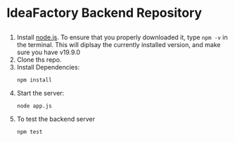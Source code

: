 # IdeaFactory Backend Repository
## 
1. Install [node.js](https://nodejs.org/en/). To ensure that you properly downloaded it, type `npm -v` in the terminal. This will diplsay the currently installed version, and make sure you have v19.9.0
2. Clone ths repo.
3. Install Dependencies:
    ```
    npm install
    ```
4. Start the server:
    ```
    node app.js
    ```
5. To test the backend server
    ```
    npm test
    ```
